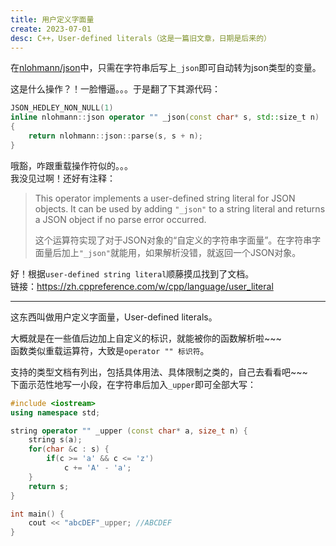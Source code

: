 ```yaml
---
title: 用户定义字面量
create: 2023-07-01
desc: C++，User-defined literals（这是一篇旧文章，日期是后来的）
---
```


在[nlohmann/json](https://github.com/nlohmann/json)中，只需在字符串后写上`_json`即可自动转为json类型的变量。

这是什么操作？！一脸懵逼。。。于是翻了下其源代码：

```cpp
JSON_HEDLEY_NON_NULL(1)
inline nlohmann::json operator "" _json(const char* s, std::size_t n)
{
    return nlohmann::json::parse(s, s + n);
}
```

哦豁，咋跟重载操作符似的。。。  
我没见过啊！还好有注释：

> This operator implements a user-defined string literal for JSON objects. It can be used by adding `"_json"` to a string literal and returns a JSON object if no parse error occurred.
>
> 这个运算符实现了对于JSON对象的“自定义的字符串字面量”。在字符串字面量后加上`"_json"`就能用，如果解析没错，就返回一个JSON对象。

好！根据`user-defined string literal`顺藤摸瓜找到了文档。  
链接：<https://zh.cppreference.com/w/cpp/language/user_literal>

----

这东西叫做用户定义字面量，User-defined literals。

大概就是在一些值后边加上自定义的标识，就能被你的函数解析啦~~~  
函数类似重载运算符，大致是`operator "" 标识符`。

支持的类型文档有列出，包括具体用法、具体限制之类的，自己去看看吧~~~  
下面示范性地写一小段，在字符串后加入`_upper`即可全部大写：

```cpp
#include <iostream>
using namespace std;

string operator "" _upper (const char* a, size_t n) {
	string s(a);
	for(char &c : s) {
		if(c >= 'a' && c <= 'z')
			c += 'A' - 'a';
	}
	return s;
}

int main() {
	cout << "abcDEF"_upper; //ABCDEF
}
```
